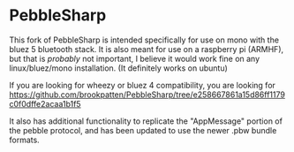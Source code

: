 PebbleSharp
===========

This fork of PebbleSharp is intended specifically for use on mono with the bluez 5 bluetooth stack.
It is also meant for use on a raspberry pi (ARMHF), but that is *probably* not important, I believe it would work fine on any linux/bluez/mono installation.  (It definitely works on ubuntu)

If you are looking for wheezy or bluez 4 compatibility, you are looking for https://github.com/brookpatten/PebbleSharp/tree/e258667861a15d86ff1179c0f0dffe2acaa1b1f5

It also has additional functionality to replicate the "AppMessage" portion of the pebble protocol, and has been updated to use the newer .pbw bundle formats.
